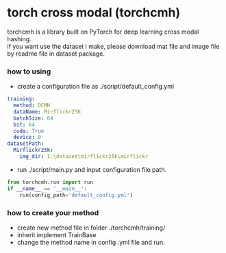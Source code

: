 # torch cross modal (torchcmh)

torchcmh is a library built on PyTorch for deep learning cross modal hashing.\
if you want use the dataset i make, please download mat file and image file by readme file in dataset package.
### how to using
- create a configuration file as ./script/default_config.yml
```yaml
training:
  method: DCMH
  dataName: Mirflickr25K
  batchSize: 64
  bit: 64
  cuda: True
  device: 0
datasetPath:
  Mirflickr25k:
    img_dir: I:\dataset\mirflickr25k\mirflickr

```
- run ./script/main.py and input configuration file path.
```python
from torchcmh.run import run
if __name__ == '__main__':
    run(config_path='default_config.yml')
```
### how to create your method
- create new method file in folder ./torchcmh/training/
- inherit implement TrainBase
- change the method name in config .yml file and run.
